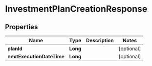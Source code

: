 

# InvestmentPlanCreationResponse


## Properties

| Name | Type | Description | Notes |
|------------ | ------------- | ------------- | -------------|
|**planId** | **Long** |  |  [optional] |
|**nextExecutionDateTime** | **Long** |  |  [optional] |



